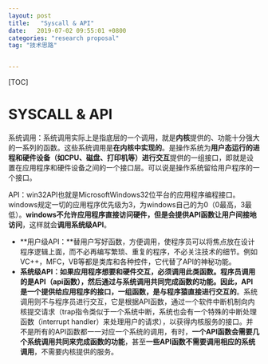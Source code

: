 ```yaml
---
layout: post
title:   "Syscall & API"
date:   2019-07-02 09:55:01 +0800
categories: "research proposal"
tag: "技术思路"


---
```


[TOC]



# SYSCALL & API

系统调用：系统调用实际上是指底层的一个调用，就是**内核**提供的、功能十分强大的一系列的函数。这些系统调用是**在内核中实现的**。是操作系统为**用户态运行的进程和硬件设备（如CPU、磁盘、打印机等）进行交互**提供的一组接口，即就是设置在应用程序和硬件设备之间的一个接口层。可以说是操作系统留给用户程序的一个接口。

API：win32API也就是MicrosoftWindows32位平台的应用程序编程接口。windows规定一切的应用程序优先级为3，为windows自己的为0（0最高，3最低）。**windows不允许应用程序直接访问硬件，但是会提供API函数让用户间接地访问**，这样就会**调用系统级API**。

* **用户级API：**替用户写好函数，方便调用，使程序员可以将焦点放在设计程序逻辑上面，而不必再编写繁琐、重复的程序，不必关注技术的细节。例如VC++，MFC，VB等都是类库和各种控件，它代替了API的神秘功能。
* **系统级API：**如果应用程序想要和硬件交互，必须调用此类函数。**程序员调用的是API（api函数**），然后通过与系统调用共同完成函数的功能。因此，**API是**一个提供给应用程序的接口，一组函数，是**与程序猿直接进行交互的**。系统调用则不与程序员进行交互，它是根据API函数，通过一个软件中断机制向内核提交请求（trap指令类似于一个系统中断，系统也会有一个特殊的中断处理函数（interrupt handler）来处理用户的请求），以获得内核服务的接口。并不是所有的API函数都一一对应一个系统的调用，有时，**一个API函数会需要几个系统调用共同来完成函数的功能**，甚至**一些API函数不需要调用相应的系统调用**，不需要内核提供的服务。



